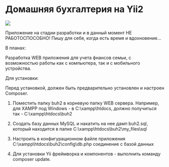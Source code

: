 Домашняя бухгалтерия на Yii2
================================

![](http://github.com/TimurMelnikov/buh2/tree/master/my_files/images/screenshot.png)

Приложение на стадии разработки и в данный момент НЕ РАБОТОСПОСОБНО! Пишу для себя, когда есть время и вдохновение...

В планах: 

Разработка WEB приложения для учета фнансов семьи, с возможностью работы как с компьютера, так и с мобильного устройства.

Для установки:

Перед установкой, должен быть предварительно установлен и настроен Composer.

1. Поместить папку buh2 в корневую папку WEB сервера. Например, для XAMPP под Windows - в C:\xampp\htdocs, должно получиться так - C:\xampp\htdocs\buh2

2. Создать базу данных MySQL и накатить на нее дамп buh2.sql, который находится в папке C:\xampp\htdocs\buh2\my_files\sql

3. Настроить в конфигурационном файле приложения C:\xampp\htdocs\buh2\config\db.php соединение с базой данных

4. Для установки Yii фреймворка и компонентов - выполнить команду composer update.
